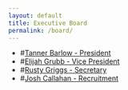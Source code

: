 ```yaml
---
layout: default
title: Executive Board
permalink: /board/
---
```

* #[Tanner Barlow - President](../Tanner)
* #[Elijah Grubb - Vice President](../Elijah)
* #[Rusty Griggs - Secretary](../Rusty)
* #[Josh Callahan - Recruitment](../Josh)
